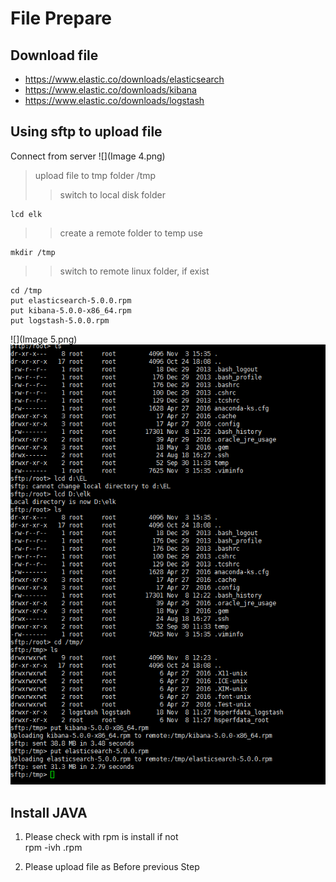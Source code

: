 # File Prepare
 

## Download file


* https://www.elastic.co/downloads/elasticsearch
* https://www.elastic.co/downloads/kibana
* https://www.elastic.co/downloads/logstash



## Using sftp to upload file 
Connect from server
![](Image 4.png)
> upload file to tmp folder /tmp
>>switch to local disk folder
>>
    lcd elk
>>create a remote folder to temp use   
>>
    mkdir /tmp
>>switch to remote linux folder, if exist   
>>
    cd /tmp
    put elasticsearch-5.0.0.rpm
    put kibana-5.0.0-x86_64.rpm
    put logstash-5.0.0.rpm
![](Image 5.png)
![](1.png)


## Install JAVA 
1. Please check with rpm is install if not    
       rpm -ivh .rpm

1. Please upload file as Before previous Step



